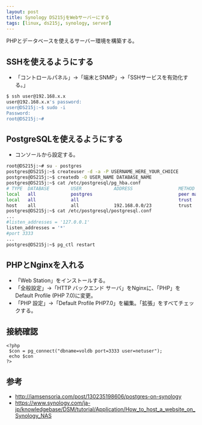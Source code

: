 ```yaml
---
layout: post
title: Synology DS215jをWebサーバーにする
tags: [linux, ds215j, synology, server]
---
```


PHPとデータベースを使えるサーバー環境を構築する。

## SSHを使えるようにする

- 「コントロールパネル」→「端末とSNMP」→「SSHサービスを有効化する。」

```bash
$ ssh user@192.168.x.x
user@192.168.x.x's password: 
user@DS215j:~$ sudo -i
Password: 
root@DS215j:~# 
```

## PostgreSQLを使えるようにする

 - コンソールから設定する。

```bash
root@DS215j:~# su - postgres
postgres@DS215j:~$ createuser -d -a -P USERNAME_HERE_YOUR_CHOICE
postgres@DS215j:~$ createdb -O USER_NAME DATABASE_NAME
postgres@DS215j:~$ cat /etc/postgresql/pg_hba.conf
# TYPE  DATABASE        USER            ADDRESS                 METHOD
local   all             postgres                                peer map=pg_root
local   all             all                                     trust
host    all             all             192.168.0.0/23          trust
postgres@DS215j:~$ cat /etc/postgresql/postgresql.conf
...
#listen_addresses = '127.0.0.1'
listen_addresses = '*'
#port 3333
...
postgres@DS215j:~$ pg_ctl restart
```

## PHPとNginxを入れる

- 「Web Station」をインストールする。
- 「全般設定」→「HTTP バックエンド サーバ」をNginxに、「PHP」をDefault Profile (PHP 7.0)に変更。
- 「PHP 設定」→「Default Profile PHP7.0」を編集。「拡張」をすべてチェックする。

## 接続確認

```index.php
<?php
 $con = pg_connect("dbname=voldb port=3333 user=netuser");
 echo $con
?>
```

## 参考

- http://iamsensoria.com/post/130235198606/postgres-on-synology
- https://www.synology.com/ja-jp/knowledgebase/DSM/tutorial/Application/How_to_host_a_website_on_Synology_NAS
